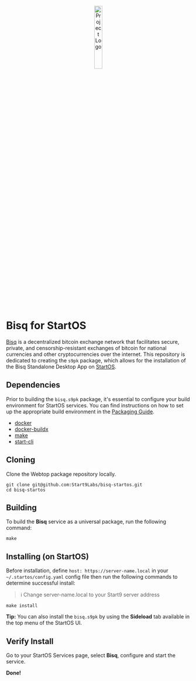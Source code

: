 <p align="center">
  <img src="icon.png" alt="Project Logo" width="21%">
</p>

# Bisq for StartOS

[Bisq](https://github.com/bisq-network/bisq) is a decentralized bitcoin exchange network that facilitates secure, private, and censorship-resistant exchanges of bitcoin for national currencies and other cryptocurrencies over the internet. This repository is dedicated to creating the `s9pk` package, which allows for the installation of the Bisq Standalone Desktop App on [StartOS](https://github.com/Start9Labs/start-os/).

## Dependencies

Prior to building the `bisq.s9pk` package, it's essential to configure your build environment for StartOS services. You can find instructions on how to set up the appropriate build environment in the [Packaging Guide](https://staging.docs.start9.com/packaging-guide/).

- [docker](https://docs.docker.com/get-docker)
- [docker-buildx](https://docs.docker.com/buildx/working-with-buildx/)
- [make](https://www.gnu.org/software/make/)
- [start-cli](https://github.com/Start9Labs/start-cli/)

## Cloning

Clone the Webtop package repository locally.

```
git clone git@github.com:Start9Labs/bisq-startos.git
cd bisq-startos
```

## Building

To build the **Bisq** service as a universal package, run the following command:

```
make
```

## Installing (on StartOS)

Before installation, define `host: https://server-name.local` in your `~/.startos/config.yaml` config file then run the following commands to determine successful install:

> :information_source: Change server-name.local to your Start9 server address

```
make install
```

**Tip:** You can also install the `bisq.s9pk` by using the **Sideload** tab available in the top menu of the StartOS UI.

## Verify Install

Go to your StartOS Services page, select **Bisq**, configure and start the service.

**Done!**
